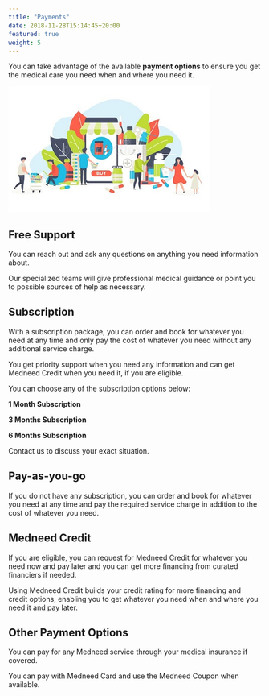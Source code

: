 ```yaml
---
title: "Payments"
date: 2018-11-28T15:14:45+20:00 
featured: true
weight: 5
---
```


You can take advantage of the available **payment options** to ensure you get the medical care you need when and where you need it.

![Some medicines](/images/illustrations/med-work.jpg)


## Free Support
You can reach out and ask any questions on anything you need information about. 

Our specialized teams will give professional medical guidance or point you to possible sources of help as necessary. 

## Subscription
With a subscription package, you can order and book for whatever you need at any time and only pay the cost of whatever you need without any additional service charge.

You get priority support when you need any information and can get Medneed Credit when you need it, if you are eligible.

You can choose any of the subscription options below:

**1 Month Subscription**

**3 Months Subscription**

**6 Months Subscription**

Contact us to discuss your exact situation.

## Pay-as-you-go 
If you do not have any subscription, you can order and book for whatever you need at any time and pay the required service charge in addition to the cost of whatever you need. 

## Medneed Credit 
If you are eligible, you can request for Medneed Credit for whatever you need now and pay later and you can get more financing from curated financiers if needed.

Using Medneed Credit builds your credit rating for more financing and credit options, enabling you to get whatever you need when and where you need it and pay later.

## Other Payment Options
You can pay for any Medneed service through your medical insurance if covered.

You can pay with Medneed Card and use the Medneed Coupon when available.
